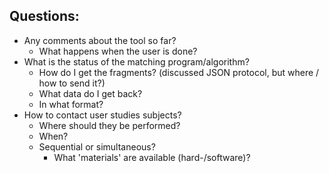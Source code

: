 ## Questions:
- Any comments about the tool so far?
  - What happens when the user is done?
- What is the status of the matching program/algorithm?
  - How do I get the fragments? (discussed JSON protocol, but where / how to send it?)
  - What data do I get back?
  - In what format?
- How to contact user studies subjects?
  - Where should they be performed?
  - When?
  - Sequential or simultaneous?
    - What 'materials' are available (hard-/software)?

